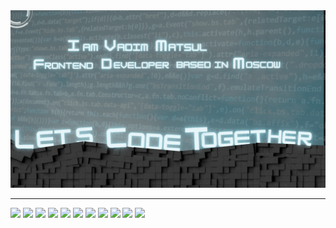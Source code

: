 


<img src='./public/Banner.gif'/>

___

<img src="https://img.shields.io/badge/Next.js-323630?style=for-the-badge&logo=Next.js&logoColor=black"/>
<!-- HTML -->
<img src="https://img.shields.io/badge/HTML-323630?style=for-the-badge&logo=HTML5&logoColor=FF0000"/>
<!-- TypeScript -->
<img src="https://img.shields.io/badge/TypeScript-323630?style=for-the-badge&logo=TypeScript&logoColor=1E90FF"/>
<!-- React -->
<img src="https://img.shields.io/badge/React-323630?style=for-the-badge&logo=React&logoColor=87CEFA"/>
<!-- Redux -->
<img src="https://img.shields.io/badge/Redux-323630?style=for-the-badge&logo=Redux&logoColor=0000CD"/>
<!-- CSS -->
<img src="https://img.shields.io/badge/CSS-323630?style=for-the-badge&logo=CSS3&logoColor=1572B6"/>
<!-- Jest -->
<img src="https://img.shields.io/badge/Jest-323630?style=for-the-badge&logo=Jest&logoColor=C21325"/>
<!-- JavaScript -->
<img src="https://img.shields.io/badge/JavaScript-323630?style=for-the-badge&logo=JavaScript&logoColor=F7DF1E"/>
<!-- Git -->
<img src="https://img.shields.io/badge/Git-323630?style=for-the-badge&logo=Git&logoColor=F05032"/>
<!-- GitHub -->
<img src="https://img.shields.io/badge/GitHub-323630?style=for-the-badge&logo=GitHub&logoColor=black"/>
<!-- Figma -->
<img src="https://img.shields.io/badge/Figma-323630?style=for-the-badge&logo=Figma&logoColor=F24E1E"/>